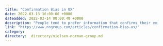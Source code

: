 ```yaml
---
title: "Confirmation Bias in UX"
date: 2022-03-13 16:00:00 +0000
dateadded: 2022-03-14 00:00:40 +0000
description: "People tend to prefer information that confirms their existing beliefs and to undervalue information that contradicts their beliefs.  With the appropriate research methods, the confirmation bias can be recognized and avoided in UX design."
link: "https://www.nngroup.com/articles/confirmation-bias-ux/"
category:
directory: _directory/nielsen-norman-group.md
---
```

